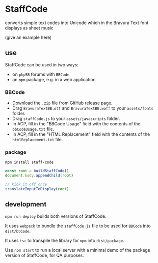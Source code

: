# StaffCode

converts simple text codes into Unicode which in the Bravura Text font displays as sheet music

(give an example here)

## use

StaffCode can be used in two ways:
- on `phpBB` forums with `BBCode`
- an `npm` package, e.g. in a web application

### BBCode

- Download the `.zip` file from GitHub release page.
- Drag `BravuraTextBB.otf` and `BravuraTextBB.woff` to your `assets/fonts` folder.
- Drag `staffCode.js` to your `assets/javascripts` folder.
- In ACP, fill in the "BBCode Usage" field with the contents of the `bbCodeUsage.txt` file.
- In ACP, fill in the "HTML Replacement" field with the contents of the `htmlReplacement.txt` file.

### package

```shell
npm install staff-code
```

```js
const root = buildStaffCode()
document.body.appendChild(root)

// kick it off once
translateInputToDisplay(root)
```

## development

`npm run deploy` builds both versions of StaffCode.

It uses `webpack` to bundle the `staffCode.js` file to be used for `BBCode` into `dist/bbCode`.

It uses `tsc` to transpile the library for `npm` into `dist/package`.

Use `npm start` to run a local server with a minimal demo of the package version of StaffCode, for QA purposes.
